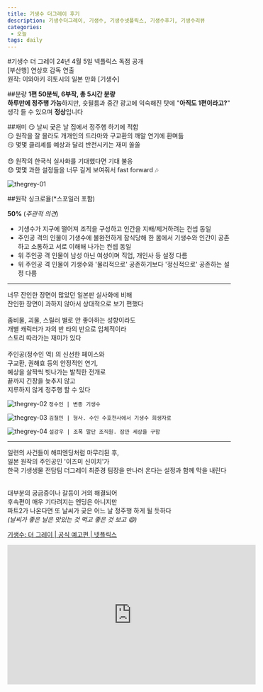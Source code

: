 ```yaml
---
title: 기생수 더그레이 후기
description: 기생수더그레이, 기생수, 기생수넷플릭스, 기생수후기, 기생수리뷰
categories:
 - 오늘
tags: daily
---
```


#기생수 더 그레이
24년 4월 5일 넥플릭스 독점 공개<br>
[부산행] 연상호 감독 연출<br>
원작: 이와아키 히토시의 일본 만화 [기생수]<br>

##분량
**1편 50분씩, 6부작, 총 5시간 분량** <br>
**하루만에 정주행 가능**하지만, 숏필름과 중간 광고에 익숙해진 탓에 "**아직도 1편이라고?**" 생각 들 수 있으며 **정상**입니다

##재미
:smirk: 날씨 궂은 날 집에서 정주행 하기에 적합<br>
:smirk: 원작을 잘 몰라도 개개인의 드라마와 구교환의 깨알 연기에 환며듦<br>
:smirk: 몇몇 클리셰를 예상과 달리 반전시키는 재미 쏠쏠<br>
<br>
:sweat: 원작의 한국식 실사화를 기대했다면 기대 불응<br>
:sweat: 몇몇 과한 설정들을 너무 길게 보여줘서 fast forward :notes:<br>

![thegrey-01](https://github.com/ybybgo/ybybgo.github.io/assets/166905971/f1172d5c-4230-4b47-94c2-aa2176d8261b)

##원작 싱크로율(*스포일러 포함)

**50%** (*주관적 의견*)
- 기생수가 지구에 떨어져 조직을 구성하고 인간을 지배/제거하려는 컨셉 동일
- 주인공 격의 인물이 기생수에 불완전하게 잠식당해 한 몸에서 기생수와 인간이 공존하고 소통하고 서로 이해해 나가는 컨셉 동일
- 위 주인공 격 인물이 남성 아닌 여성이며 직업, 개인사 등 설정 다름
- 위 주인공 격 인물이 기생수와 '물리적으로' 공존하기보다 '정신적으로' 공존하는 설정 다름

---
너무 잔인한 장면이 많았던 일본판 실사화에 비해<br>
잔인한 장면이 과하지 않아서 상대적으로 보기 편했다<br>
<br>
좀비물, 괴물, 스릴러 별로 안 좋아하는 성향이라도<br>
개별 캐릭터가 자의 반 타의 반으로 입체적이라<br>
스토리 따라가는 재미가 있다<br>
<br>
주인공(정수인 역) 의 신선한 페이스와<br>
구교환, 권해효 등의 안정적인 연기,<br>
예상을 살짝씩 빗나가는 발칙한 전개로<br>
끝까지 긴장을 늦추지 않고<br>
지루하지 않게 정주행 할 수 있다<br>

![thegrey-02](https://github.com/ybybgo/ybybgo.github.io/assets/166905971/ee905870-0180-408e-90ab-41f95ccd83d7)
`정수인 | 변종 기생수`


![thegrey-03](https://github.com/ybybgo/ybybgo.github.io/assets/166905971/68b0c0f9-259e-4309-98a4-75ba4d76aaa3)
`김철민 | 형사. 수인 수호천사에서 기생수 희생자로`

![thegrey-04](https://github.com/ybybgo/ybybgo.github.io/assets/166905971/4e1b685d-69b5-4cb2-8a87-f7b62925348e)
`설강우 | 조폭 말단 조직원. 잠깐 세상을 구함`

---
일련의 사건들이 해피엔딩처럼 마무리된 후,<br>
일본 원작의 주인공인 '이즈미 신이치'가<br>
한국 기생생물 전담팀 더그레이 최준경 팀장을 만나러 온다는 설정과 함께 막을 내린다 
<br><br>

대부분의 궁금증이나 갈등이 거의 해결되어<br>
후속편이 매우 기다려지는 엔딩은 아니지만<br>
파트2가 나온다면 또 날씨가 궂은 어느 날 정주행 하게 될 듯하다 <br>
*(날씨가 좋은 날은 맛있는 것 먹고 좋은 것 보고 :smile:)*


[기생수: 더 그레이 | 공식 예고편 | 넷플릭스](https://www.youtube.com/watch?v=SurkFjqVfRc)
<iframe width="560" height="315" src="https://www.youtube.com/embed/SurkFjqVfRc?si=bT1HXC7rHT_YXQyd" title="YouTube video player" frameborder="0" allow="accelerometer; autoplay; clipboard-write; encrypted-media; gyroscope; picture-in-picture; web-share" referrerpolicy="strict-origin-when-cross-origin" allowfullscreen></iframe>



